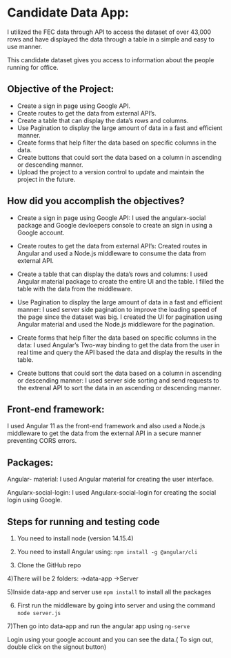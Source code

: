 # Candidate Data App: 

I utilized the FEC data through API to access the dataset of over 43,000 rows and have displayed the data through a table in a simple and easy to use manner.
 
This candidate dataset gives you access to information about the people running for office. 

## Objective of the Project:
* Create a sign in page using Google API.
* Create routes to get the data from external API’s.
* Create a table that can display the data’s rows and columns.
* Use Pagination to display the large amount of data in a fast and efficient manner.
* Create forms that help filter the data based on specific columns in the data.
* Create buttons that could sort the data based on a column in ascending or descending manner.
* Upload the project to a version control to update and maintain the project in the future.

## How did you accomplish the objectives?

* Create a sign in page using Google API:
I used the angularx-social package and Google devloepers console to create an sign in using a Google account.

* Create routes to get the data from external API’s:
Created routes in Angular and used a Node.js middleware to consume the data from external API. 

* Create a table that can display the data’s rows and columns:
I used Angular material package to create the entire UI and the table. I filled the table with the data from the middleware.

* Use Pagination to display the large amount of data in a fast and efficient manner:
I used server side pagination to improve the loading speed of the page  since the dataset was big. I created the UI for pagination using Angular material and used the Node.js middleware for the pagination.

* Create forms that help filter the data based on specific columns in the data:
I used Angular’s Two-way binding to get the data from the user in real time and query the API based the data and display the results in the table. 

* Create buttons that could sort the data based on a column in ascending or descending manner:
I used server side sorting and send requests to the extrenal API to sort the data in an ascending or descending manner.

## Front-end framework:
I used Angular 11 as the front-end framework and also used a Node.js middleware to get the data from the external API in a secure manner preventing CORS errors.

## Packages:
Angular- material:
I used Angular material for creating the user interface.

Angularx-social-login:
I used Angularx-social-login for creating the social login using Google.

## Steps for running and testing code

1) You need to install node (version 14.15.4)

2) You need to install Angular using:
`npm install -g @angular/cli`

3) Clone the GitHub repo

4)There will be 2 folders:
->data-app
->Server

5)Inside data-app and server use `npm install` to install all the packages

6) First run the middleware by going into server and using the command `node server.js`

7)Then go into data-app and run the angular app using `ng-serve`

Login using your google account and you can see the data.( To sign out, double click on the signout button)
